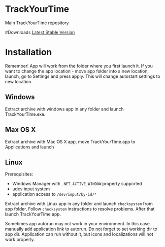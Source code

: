 # TrackYourTime
Main TrackYourTime repository

#Downloads
[Latest Stable Version](https://github.com/Allexin/TrackYourTime/releases/tag/v0.9.0beta)

# Installation

Remember! App will work from the folder where you first launch it. If you want to change the app location - move app folder into a new location, launch, go to Settings and press apply. This will change autostart settings to new location.

## Windows
Extract archive with windows app in any folder and launch TrackYourTime.exe.

## Max OS X
Extract archive with Mac OS X app, move TrackYourTime.app to Applications and launch

## Linux

Prerequisites:

* Windows Manager with `_NET_ACTIVE_WINDOW` property supported
* udev input system
* application access to `/dev/input/by-id/*`

Extract archive with Linux app in any folder and launch `checksystem` from app folder. Follow `checksystem` instructions to resolve problems. After that launch TrackYourTime app.

Sometimes app autorun may not work in your environment. In this case manually add application link to autorun. Do not forget to set working dir to app dir. Application can run without it, but icons and localizations will not work properly.
